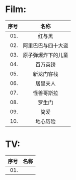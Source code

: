 # Film:
|序号|名称|
|-:|:-:|
|01.|红与黑|
|02.|阿里巴巴与四十大盗|
|03.|原子弹爆炸下的儿童|
|04.|百万英镑|
|05.|新龙门客栈|
|06.|居里夫人|
|07.|怪兽哥斯拉|
|08.|罗生门|
|09.|简爱|
|10.|地心历险|

# TV:
|序号|名称|
|-:|:-:|
|01.||